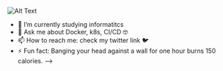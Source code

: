 ![Alt Text](https://media2.giphy.com/media/dzaUX7CAG0Ihi/giphy.gif?cid=ecf05e47x75n11vd31h4xj53sqylrgshxfedv31731cjebks&rid=giphy.gif)


- 🌱 I’m currently studying informatitcs 
- 💬 Ask me about Docker, k8s, CI/CD :nerd_face:
- 📫 How to reach me: check my twitter link :bird:
- ⚡ Fun fact: Banging your head against a wall for one hour burns 150 calories.
-->
